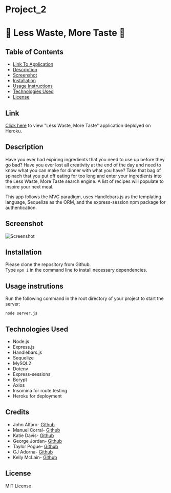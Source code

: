 # Project_2
#  :tomato: Less Waste, More Taste :tomato:

## Table of Contents

* [Link To Application](#link)
* [Description](#description)
* [Screenshot](#screenshot)
* [Installation](#installation)
* [Usage Instructions](#usage-instructions)
* [Technologies Used](#technologies-used)
* [License](#license)

## Link  

[Click here](link) to view "Less Waste, More Taste" application deployed on Heroku.   

## Description  

Have you ever had expiring ingredients that you need to use up before they go bad? Have you ever lost all creativity at the end of the day and need to know what you can make for dinner with what you have? Take that bag of spinach that you put off eating for too long and enter your ingredients into the Less Waste, More Taste search engine. A list of recipes will populate to inspire your next meal. 

This app follows the MVC paradigm, uses Handlebars.js as the templating language, Sequelize as the ORM, and the express-session npm package for authentication. 

## Screenshot  

![Screenshot](putscreeshothere)


## Installation

Please clone the repository from Github.    
Type `npm i` in the command line to install necessary dependencies. 
  

## Usage instrutions

Run the following command in the root directory of your project to start the server:
  
`node server.js`

## Technologies Used    

* Node.js
* Express.js
* Handlebars.js
* Sequelize
* MySQL2
* Dotenv
* Express-sessions
* Bcrypt
* Axios
* Insomina for route testing
* Heroku for deployment


## Credits

* John Alfaro- [Github](https://github.com/jdalfaro4) 
* Manuel Corral- [Github](https://github.com/ecinematic) 
* Katie Davis- [Github](https://github.com/daviske13) 
* George Jordan- [Github](https://github.com/Judgedgeo) 
* Taylor Pogue- [Github](https://github.com/poguet) 
* CJ Adorna- [Github](https://github.com/cjado) 
* Kelly McLain- [Github](https://github.com/Rucatues) 

## License

MIT License
